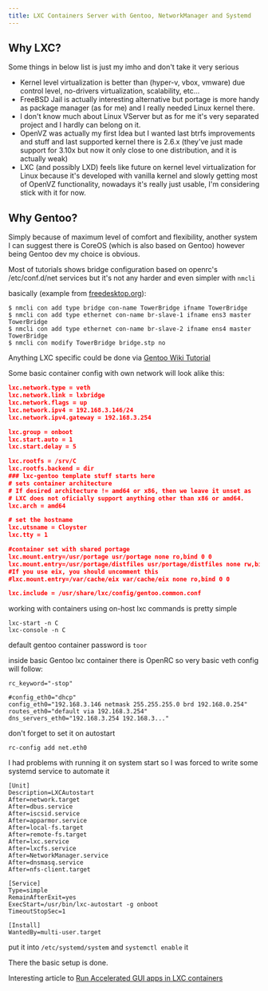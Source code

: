 ```yaml
---
title: LXC Containers Server with Gentoo, NetworkManager and Systemd
---
```


Why LXC?
--------

Some things in below list is just my imho and don't take it very serious

 - Kernel level virtualization is better than (hyper-v, vbox, vmware) due control level, no-drivers virtualization, scalability, etc...
 - FreeBSD Jail is actually interesting alternative but portage is more handy as package manager (as for me) and I really needed Linux kernel there.
 - I don't know much about Linux VServer but as for me it's very separated project and I hardly can belong on it.
 - OpenVZ was actually my first Idea but I wanted last btrfs improvements and stuff and last supported kernel there is 2.6.x (they've just made support for 3.10x but now it only close to one distribution, and it is actually weak)
 - LXC (and possibly LXD) feels like future on kernel level virtualization for Linux because it's developed with vanilla kernel and slowly getting most of OpenVZ functionality, nowadays it's really just usable, I'm considering stick with it for now.

Why Gentoo?
-----------

Simply because of maximum level of comfort and flexibility, another system I can suggest there is CoreOS (which is also based on Gentoo) however being Gentoo dev my choice is obvious.

 Most of tutorials shows bridge configuration based on openrc's /etc/conf.d/net services but it's not any harder and even simpler with `nmcli`

 basically (example from [freedesktop.org](https://people.freedesktop.org/~lkundrak/nm-docs/nmcli-examples.html)):

``` shell
$ nmcli con add type bridge con-name TowerBridge ifname TowerBridge
$ nmcli con add type ethernet con-name br-slave-1 ifname ens3 master TowerBridge
$ nmcli con add type ethernet con-name br-slave-2 ifname ens4 master TowerBridge
$ nmcli con modify TowerBridge bridge.stp no
```

Anything LXC specific could be done via [Gentoo Wiki Tutorial](https://wiki.gentoo.org/wiki/LXC#Host_setup)

Some basic container config with own network will look alike this:

``` json
lxc.network.type = veth
lxc.network.link = lxbridge
lxc.network.flags = up
lxc.network.ipv4 = 192.168.3.146/24
lxc.network.ipv4.gateway = 192.168.3.254

lxc.group = onboot
lxc.start.auto = 1
lxc.start.delay = 5

lxc.rootfs = /srv/C
lxc.rootfs.backend = dir
### lxc-gentoo template stuff starts here
# sets container architecture
# If desired architecture != amd64 or x86, then we leave it unset as
# LXC does not oficially support anything other than x86 or amd64.
lxc.arch = amd64

# set the hostname
lxc.utsname = Cloyster
lxc.tty = 1

#container set with shared portage
lxc.mount.entry=/usr/portage usr/portage none ro,bind 0 0
lxc.mount.entry=/usr/portage/distfiles usr/portage/distfiles none rw,bind 0 0
#If you use eix, you should uncomment this
#lxc.mount.entry=/var/cache/eix var/cache/eix none ro,bind 0 0

lxc.include = /usr/share/lxc/config/gentoo.common.conf
```

working with containers using on-host lxc commands is pretty simple

``` shell
lxc-start -n C
lxc-console -n C
```

default gentoo container password is `toor`

inside basic Gentoo lxc container there is OpenRC so very basic veth config will follow:

``` shell
rc_keyword="-stop"

#config_eth0="dhcp"
config_eth0="192.168.3.146 netmask 255.255.255.0 brd 192.168.0.254"
routes_eth0="default via 192.168.3.254"
dns_servers_eth0="192.168.3.254 192.168.3..."
```

don't forget to set it on autostart

``` shell
rc-config add net.eth0
```

I had problems with running it on system start so I was forced to write some systemd service to automate it

``` shell
[Unit]
Description=LXCAutostart
After=network.target
After=dbus.service
After=iscsid.service
After=apparmor.service
After=local-fs.target
After=remote-fs.target
After=lxc.service
After=lxcfs.service
After=NetworkManager.service
After=dnsmasq.service
After=nfs-client.target

[Service]
Type=simple
RemainAfterExit=yes
ExecStart=/usr/bin/lxc-autostart -g onboot
TimeoutStopSec=1

[Install]
WantedBy=multi-user.target
```

put it into `/etc/systemd/system` and `systemctl enable` it

There the basic setup is done.

Interesting article to [Run Accelerated GUI apps in LXC containers](https://www.flockport.com/run-gui-apps-in-lxc-containers/)
